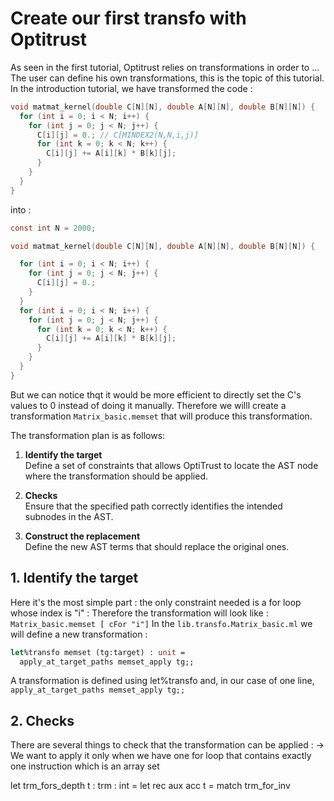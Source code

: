 # Create our first transfo with Optitrust
As seen in the first tutorial, Optitrust relies on transformations in order to ...
The user can define his own transformations, this is the topic of this tutorial. 
In the introduction tutorial, we have transformed the code : 

```c
void matmat_kernel(double C[N][N], double A[N][N], double B[N][N]) {
  for (int i = 0; i < N; i++) {
    for (int j = 0; j < N; j++) {
      C[i][j] = 0.; // C[MINDEX2(N,N,i,j)]
      for (int k = 0; k < N; k++) {
        C[i][j] += A[i][k] * B[k][j];
      }
    }
  }
}
```
into : 
```c
const int N = 2000;

void matmat_kernel(double C[N][N], double A[N][N], double B[N][N]) {

  for (int i = 0; i < N; i++) {
    for (int j = 0; j < N; j++) {
      C[i][j] = 0.;
    }
  }
  for (int i = 0; i < N; i++) {
    for (int j = 0; j < N; j++) {  
      for (int k = 0; k < N; k++) {
        C[i][j] += A[i][k] * B[k][j];
      }
    }
  }
}
```
But we can notice thqt it would be more efficient to directly set the C's values to 0 instead of doing it manually. Therefore we willl create a transformation `Matrix_basic.memset` that will produce this transformation. 

The transformation plan is as follows:

1. **Identify the target**  
   Define a set of constraints that allows OptiTrust to locate the AST node where the transformation should be applied.

2. **Checks**  
  Ensure that the specified path correctly identifies the intended subnodes in the AST.

3. **Construct the replacement**  
   Define the new AST terms that should replace the original ones.

## 1. Identify the target 
Here it's the most simple part : the only constraint needed is a for loop whose index is "i" : 
Therefore the transformation will look like : 
`Matrix_basic.memset [ cFor "i"]`
In the `lib.transfo.Matrix_basic.ml` we will define a new transformation : 

```ocaml 
let%transfo memset (tg:target) : unit =
  apply_at_target_paths memset_apply tg;;
```
A transformation is defined using let%transfo and, in our case of one line, `apply_at_target_paths memset_apply tg;;` 

## 2. Checks
There are several things to check that the transformation can be applied : 
-> We want to apply it only when we have one for loop that contains exactly one instruction which is an array set 
   
   let trm_fors_depth t : trm : int =
  let rec aux acc t = match trm_for_inv
